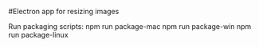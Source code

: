 #Electron app for resizing images


Run packaging scripts: 
npm run package-mac
npm run package-win
npm run package-linux

